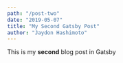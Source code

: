 ```yaml
---
path: "/post-two"
date: "2019-05-07"
title: "My Second Gatsby Post"
author: "Jaydon Hashimoto"
---
```


This is my **second** blog post in Gatsby